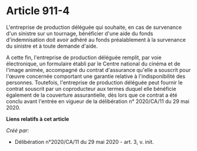 # Article 911-4

L'entreprise de production déléguée qui souhaite, en cas de survenance d'un sinistre sur un tournage, bénéficier d'une aide
du fonds d'indemnisation doit avoir adhéré au fonds préalablement à la survenance du sinistre et à toute demande d'aide.

A cette fin, l'entreprise de production déléguée remplit, par voie électronique, un formulaire établi par le Centre national
du cinéma et de l'image animée, accompagné du contrat d'assurance qu'elle a souscrit pour l'œuvre concernée comportant une
garantie relative à l'indisponibilité des personnes. Toutefois, l'entreprise de production déléguée peut fournir le contrat
souscrit par un coproducteur aux termes duquel elle bénéficie également de la couverture assurantielle, dès lors que ce
contrat a été conclu avant l'entrée en vigueur de la délibération n° 2020/CA/11 du 29 mai 2020.

**Liens relatifs à cet article**

_Créé par_:

  - Délibération n°2020/CA/11 du 29 mai 2020 - art. 3, v. init.
